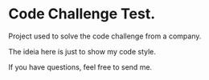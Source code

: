 # Code Challenge Test.

Project used to solve the code challenge from a company.

The ideia here is just to show my code style.

If you have questions, feel free to send me.
